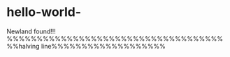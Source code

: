 # hello-world-
Newland found!!!
%%%%%%%%%%%%%%%%%%%%%%%%%%%%%%%%%%%%%%halving line%%%%%%%%%%%%%%%%%%%

